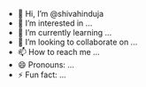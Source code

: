 - 👋 Hi, I’m @shivahinduja
- 👀 I’m interested in ...
- 🌱 I’m currently learning ...
- 💞️ I’m looking to collaborate on ...
- 📫 How to reach me ...
- 😄 Pronouns: ...
- ⚡ Fun fact: ...

<!---
shivahinduja/shivahinduja is a ✨ special ✨ repository because its `README.md` (this file) appears on your GitHub profile.
You can click the Preview link to take a look at your changes.
--->
